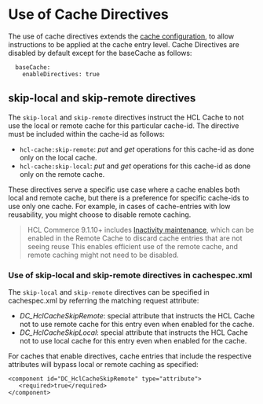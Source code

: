 # Use of Cache Directives

The use of cache directives extends the [cache configuration](CacheConfiguration.md), to allow instructions to be applied at the cache entry level.
Cache Directives are disabled by default except for the baseCache as follows:

```
  baseCache:
    enableDirectives: true
```


## skip-local and skip-remote directives

The `skip-local` and `skip-remote` directives instruct the HCL Cache to not use the local or remote cache for this particular cache-id.
The directive must be included within the cache-id as follows:

- `hcl-cache:skip-remote`: *put* and *get* operations for this cache-id as done only on the local cache.
- `hcl-cache:skip-local`: *put* and *get* operations for this cache-id as done only on the remote cache.

These directives serve a specific use case where a cache enables both local and remote cache, but there is a preference for specific cache-ids to use only one cache.
For example, in cases of cache-entries with low reusability, you might choose to disable remote caching.

> HCL Commerce 9.1.10+ includes [Inactivity maintenance](RemoteCacheTuningConfigurations.md#inactivity-and-skip-remote-cache-directive), which can be enabled in the Remote Cache to discard cache entries that are not seeing reuse
> This enables efficient use of the remote cache, and remote caching might not need to be disabled.

### Use of skip-local and skip-remote directives in cachespec.xml

The `skip-local` and `skip-remote` directives can be specified in cachespec.xml by referring the matching request attribute:

- *DC_HclCacheSkipRemote*: special attribute that instructs the HCL Cache not to use remote cache for this entry even when enabled for the cache.
- *DC_HclCacheSkipLocal*: special attribute that instructs the HCL Cache not to use local cache for this entry even when enabled for the cache.
    
For caches that enable directives, cache entries that include the respective attributes will bypass local or remote caching as specified:

```    
<component id="DC_HclCacheSkipRemote" type="attribute">
   <required>true</required>
</component>
``` 


